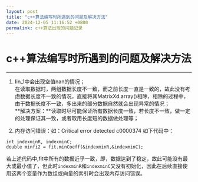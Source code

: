 ```yaml
---
layout: post
title: "c++算法编写时所遇到的问题及解决方法"
date: 2024-12-05 11:16:52 +0800
permalink: c++算法出现的问题记录
---
```

# c++算法编写时所遇到的问题及解决方法

***
1. Iin_1中会出现空值nan的情况；  
在读取数据时，两组数据长度不一致，而之前长度一直是一致的，故此没有考虑数据长度不一致的情况，直接将其MatrixXd.array()相除，相除的过程中，由于数据长度不一致，多出来的部分数据自然就会出现异常的情况；  
**解决方案：**读取时尽可能保证所有数据长度一致，若长度不一致，做一定的处理保证其一致，或者取用长度短的数据做处理等；

2. 内存访问错误：如：Critical error detected c0000374
如下代码中：

```
int indexminR, indexminC;
double minfi2 = fit.minCoeff(&indexminR,&indexminC);

```
若上述代码中,fit中所有的数据近乎一致，即，数据达到了稳定，故此可能没有最大或最小值了，但此时```indexminR```和```indexminC```又没有初始化，因此在后续直接使用这两个变量作为数组或向量的索引时会出现内存访问错误。
